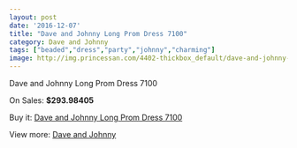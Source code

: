 ```yaml
---
layout: post
date: '2016-12-07'
title: "Dave and Johnny Long Prom Dress 7100"
category: Dave and Johnny
tags: ["beaded","dress","party","johnny","charming"]
image: http://img.princessan.com/4402-thickbox_default/dave-and-johnny-long-prom-dress-7100.jpg
---
```

Dave and Johnny Long Prom Dress 7100

On Sales: **$293.98405**
<a href="https://www.princessan.com/en/dave-and-johnny/2068-dave-and-johnny-long-prom-dress-7100.html"><amp-img layout="responsive" width="600" height="600" src="//img.princessan.com/4402-thickbox_default/dave-and-johnny-long-prom-dress-7100.jpg" alt="Dave and Johnny Long Prom Dress 7100 0" /></a>
<a href="https://www.princessan.com/en/dave-and-johnny/2068-dave-and-johnny-long-prom-dress-7100.html"><amp-img layout="responsive" width="600" height="600" src="//img.princessan.com/4403-thickbox_default/dave-and-johnny-long-prom-dress-7100.jpg" alt="Dave and Johnny Long Prom Dress 7100 1" /></a>

Buy it: [Dave and Johnny Long Prom Dress 7100](https://www.princessan.com/en/dave-and-johnny/2068-dave-and-johnny-long-prom-dress-7100.html "Dave and Johnny Long Prom Dress 7100")

View more: [Dave and Johnny](https://www.princessan.com/en/16-dave-and-johnny "Dave and Johnny")